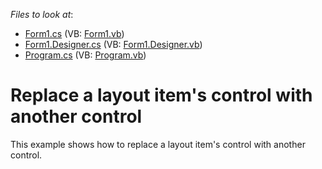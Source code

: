 <!-- default file list -->
*Files to look at*:

* [Form1.cs](./CS/Form1.cs) (VB: [Form1.vb](./VB/Form1.vb))
* [Form1.Designer.cs](./CS/Form1.Designer.cs) (VB: [Form1.Designer.vb](./VB/Form1.Designer.vb))
* [Program.cs](./CS/Program.cs) (VB: [Program.vb](./VB/Program.vb))
<!-- default file list end -->
# Replace a layout item's control with another control


<p>This example shows how to replace a layout item's control with another control.</p>

<br/>


